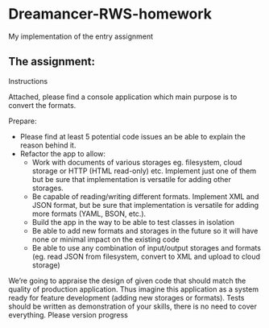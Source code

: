 # Dreamancer-RWS-homework
My implementation of the entry assignment

## The assignment:
Instructions

Attached, please find a console application which main purpose is to convert the formats.

Prepare:
  - Please find at least 5 potential code issues an be able to explain the reason behind it.
  - Refactor the app to allow:
    - Work with documents of various storages eg. filesystem, cloud storage or HTTP (HTML read-only) etc. Implement just one of them but be sure that implementation is versatile for adding other storages.
    - Be capable of reading/writing different formats. Implement XML and JSON format, but be sure that implementation is versatile for adding more formats (YAML, BSON, etc.).
    - Build the app in the way to be able to test classes in isolation
    - Be able to add new formats and storages in the future so it will have none or minimal impact on the existing code
    - Be able to use any combination of input/output storages and formats (eg. read JSON from filesystem, convert to XML and upload to
      cloud storage)

We’re going to appraise the design of given code that should match the quality of production application. Thus imagine this application as a system
ready for feature development (adding new storages or formats).
Tests should be written as demonstration of your skills, there is no need to cover everything.
Please version progress
